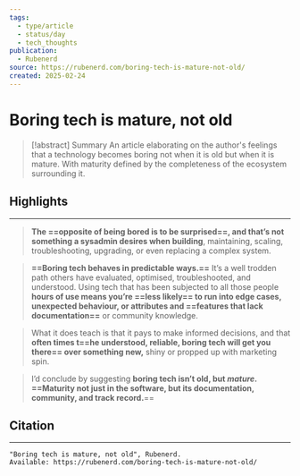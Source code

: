```yaml
---
tags:
  - type/article
  - status/day
  - tech_thoughts
publication:
  - Rubenerd
source: https://rubenerd.com/boring-tech-is-mature-not-old/
created: 2025-02-24
---
```

# Boring tech is mature, not old

> [!abstract] Summary
> An article elaborating on the author's feelings that a technology becomes boring not when it is old but when it is mature. With maturity defined by the completeness of the ecosystem surrounding it.
## Highlights
---
> **The ==opposite of being bored is to be surprised==, and that’s not something a sysadmin desires when building**, maintaining, scaling, troubleshooting, upgrading, or even replacing a complex system.

> **==Boring tech behaves in predictable ways.==** It’s a well trodden path others have evaluated, optimised, troubleshooted, and understood. Using tech that has been subjected to all those people **hours of use means you’re ==less likely== to run into edge cases, unexpected behaviour, or attributes and ==features that lack documentation==** or community knowledge.

> What it does teach is that it pays to make informed decisions, and that **often times t==he understood, reliable, boring tech will get you there== over something new,** shiny or propped up with marketing spin.

> I’d conclude by suggesting **boring tech isn’t old, but _mature_. ==Maturity not just in the software, but its documentation, community, and track record.**==
## Citation
---
```
"Boring tech is mature, not old", Rubenerd.
Available: https://rubenerd.com/boring-tech-is-mature-not-old/
```
